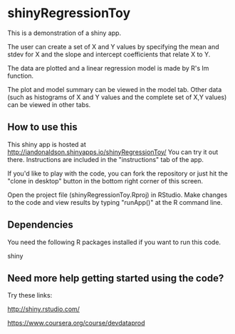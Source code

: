 shinyRegressionToy
==================

This is a demonstration of a shiny app.

The user can create a set of X and Y values by specifying the mean and stdev for X and the slope and intercept 
coefficients that relate X to Y.

The data are plotted and a linear regression model is made by R's lm function.

The plot and model summary can be viewed in the model tab.  Other data (such as histograms of X and Y values and the 
complete set of X,Y values) can be viewed in other tabs.

How to use this 
---------------

This shiny app is hosted at http://iandonaldson.shinyapps.io/shinyRegressionToy/
You can try it out there.
Instructions are included in the "instructions" tab of the app.

If you'd like to play with the code, you can fork the repository or just hit the "clone in desktop" button in the bottom right corner of this screen.

Open the project file (shinyRegressionToy.Rproj) in RStudio.
Make changes to the code and view results by typing "runApp()" at the R command line.

Dependencies
------------

You need the following R packages installed if you want to run this code.

shiny


Need more help getting started using the code?
----------------------------------------------

Try these links:

http://shiny.rstudio.com/

https://www.coursera.org/course/devdataprod





